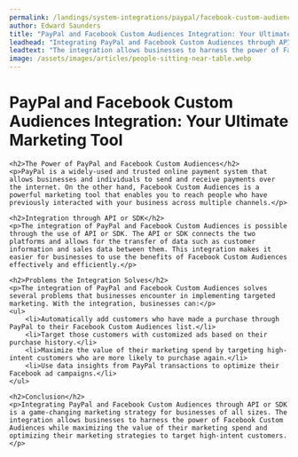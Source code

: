 ```yaml
---
permalink: /landings/system-integrations/paypal/facebook-custom-audiences
author: Edward Saunders
title: "PayPal and Facebook Custom Audiences Integration: Your Ultimate Marketing Tool"
leadhead: "Integrating PayPal and Facebook Custom Audiences through API or SDK is a game-changing marketing strategy for businesses of all sizes"
leadtext: "The integration allows businesses to harness the power of Facebook Custom Audiences while maximizing the value of their marketing spend and optimizing their marketing strategies to target high-intent customers."
image: /assets/images/articles/people-sitting-near-table.webp
---
```

<div class="arttext">	<h1>PayPal and Facebook Custom Audiences Integration: Your Ultimate Marketing Tool</h1>

	<h2>The Power of PayPal and Facebook Custom Audiences</h2>
	<p>PayPal is a widely-used and trusted online payment system that allows businesses and individuals to send and receive payments over the internet. On the other hand, Facebook Custom Audiences is a powerful marketing tool that enables you to reach people who have previously interacted with your business across multiple channels.</p>

	<h2>Integration through API or SDK</h2>
	<p>The integration of PayPal and Facebook Custom Audiences is possible through the use of API or SDK. The API or SDK connects the two platforms and allows for the transfer of data such as customer information and sales data between them. This integration makes it easier for businesses to use the benefits of Facebook Custom Audiences effectively and efficiently.</p>

	<h2>Problems the Integration Solves</h2>
	<p>The integration of PayPal and Facebook Custom Audiences solves several problems that businesses encounter in implementing targeted marketing. With the integration, businesses can:</p>
	<ul>
		<li>Automatically add customers who have made a purchase through PayPal to their Facebook Custom Audiences list.</li>
		<li>Target those customers with customized ads based on their purchase history.</li>
		<li>Maximize the value of their marketing spend by targeting high-intent customers who are more likely to purchase again.</li>
		<li>Use data insights from PayPal transactions to optimize their Facebook ad campaigns.</li>
	</ul>

	<h2>Conclusion</h2>
	<p>Integrating PayPal and Facebook Custom Audiences through API or SDK is a game-changing marketing strategy for businesses of all sizes. The integration allows businesses to harness the power of Facebook Custom Audiences while maximizing the value of their marketing spend and optimizing their marketing strategies to target high-intent customers.</p>
</div>